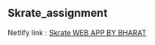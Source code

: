 ## Skrate_assignment

Netlify link : 
<a href="https://skratewebapp.netlify.app/"> Skrate WEB APP BY BHARAT<a/>
